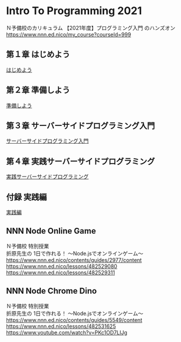 # Intro To Programming 2021

Ｎ予備校のカリキュラム 【2021年度】プログラミング入門 のハンズオン  
https://www.nnn.ed.nico/my_course?courseId=999  


## 第１章 はじめよう

[はじめよう](./chap1/)  


## 第２章 準備しよう

[準備しよう](./chap2/)  


## 第３章 サーバーサイドプログラミング入門

[サーバーサイドプログラミング入門](./chap3/)  


## 第４章 実践サーバーサイドプログラミング

[実践サーバーサイドプログラミング](./chap4/)  


## 付録 実践編

[実践編](./practice/)  


## NNN Node Online Game

Ｎ予備校 特別授業  
折原先生の 1日で作れる！ 〜Node.jsでオンラインゲーム〜  
https://www.nnn.ed.nico/contents/guides/2977/content  
https://www.nnn.ed.nico/lessons/482529080  
https://www.nnn.ed.nico/lessons/482529311  


## NNN Node Chrome Dino

Ｎ予備校 特別授業  
折原先生の 1日で作れる！ 〜Node.jsでオンラインゲーム〜  
https://www.nnn.ed.nico/contents/guides/5549/content  
https://www.nnn.ed.nico/lessons/482531625  
https://www.youtube.com/watch?v=PKc1OD7LIJg  

